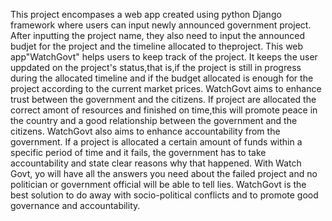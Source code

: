 This project encompases a web app created using python Django framework where users can input newly announced government project. After inputting the project name, they also need to input the announced budjet for the project and the timeline allocated to theproject.
This web app"WatchGovt" helps users to keep track of the project. It keeps the user uppdated on the project's status,that is,if the project is still in progress during the allocated timeline and if the budget allocated is enough for the project according to the current market prices.
WatchGovt aims to enhance trust between the government and the citizens. If project are allocated the correct amont of resources and finished on time,this will promote peace in the country and a good relationship between the government and the citizens.
WatchGovt also aims to enhance accountability from the government. If a project is allocated a certain amount of funds within a specific period of time and it fails, the government has to take accountability and state clear reasons why that happened. With Watch Govt, yo will have all the answers you need about the failed project and no politician or government official will be able to tell lies.
WatchGovt is the best solution to do away with socio-political conflicts and to promote good governance and accountability.
